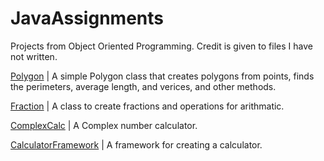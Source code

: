 # JavaAssignments
Projects from Object Oriented Programming. Credit is given to files I have not written.

[Polygon](/Polygon) | A simple Polygon class that creates polygons from points, finds the perimeters, average length, and verices, and other methods. 

[Fraction](/Fraction) | A class to create fractions and operations for arithmatic. 

[ComplexCalc](/ComplexCalc) | A Complex number calculator. 

[CalculatorFramework](/CalculatorFramework) | A framework for creating a calculator.
